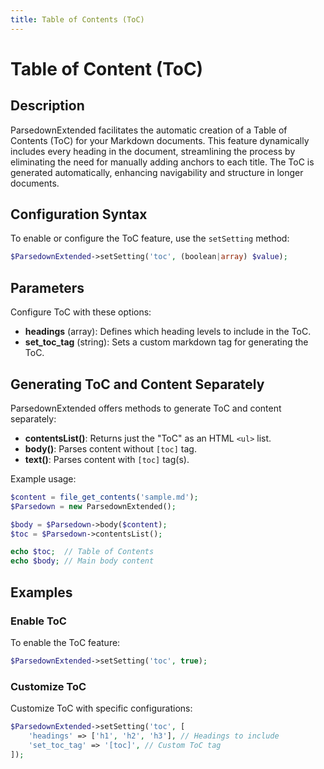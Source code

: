 ```yaml
---
title: Table of Contents (ToC)
---
```


# Table of Content (ToC)

## Description

ParsedownExtended facilitates the automatic creation of a Table of Contents (ToC) for your Markdown documents. This feature dynamically includes every heading in the document, streamlining the process by eliminating the need for manually adding anchors to each title. The ToC is generated automatically, enhancing navigability and structure in longer documents.

## Configuration Syntax

To enable or configure the ToC feature, use the `setSetting` method:

```php
$ParsedownExtended->setSetting('toc', (boolean|array) $value);
```

## Parameters

Configure ToC with these options:

- **headings** (array): Defines which heading levels to include in the ToC.
- **set_toc_tag** (string): Sets a custom markdown tag for generating the ToC.

## Generating ToC and Content Separately

ParsedownExtended offers methods to generate ToC and content separately:

- **contentsList()**: Returns just the "ToC" as an HTML `<ul>` list.
- **body()**: Parses content without `[toc]` tag.
- **text()**: Parses content with `[toc]` tag(s).

Example usage:

```php
$content = file_get_contents('sample.md');
$Parsedown = new ParsedownExtended();

$body = $Parsedown->body($content);
$toc = $Parsedown->contentsList();

echo $toc;  // Table of Contents
echo $body; // Main body content
```

## Examples

### Enable ToC

To enable the ToC feature:

```php
$ParsedownExtended->setSetting('toc', true);
```

### Customize ToC

Customize ToC with specific configurations:

```php
$ParsedownExtended->setSetting('toc', [
    'headings' => ['h1', 'h2', 'h3'], // Headings to include
    'set_toc_tag' => '[toc]', // Custom ToC tag
]);
```